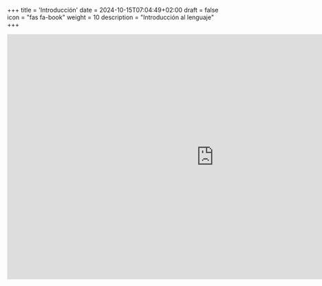 +++
title = 'Introducción'
date = 2024-10-15T07:04:49+02:00
draft = false
icon = "fas fa-book"
weight = 10
description = "Introducción al lenguaje"
+++
<iframe src="https://docs.google.com/presentation/d/e/2PACX-1vQewIgKObqaniCQP9tScLA_yaWv_4sIEw1kS0_cc7-boN3b12dKT22wdpWfP8wR8FCG9dEBedYOp86c/embed?start=false&loop=false&delayms=3000" frameborder="0" width="960" height="569" allowfullscreen="true" mozallowfullscreen="true" webkitallowfullscreen="true"></iframe>